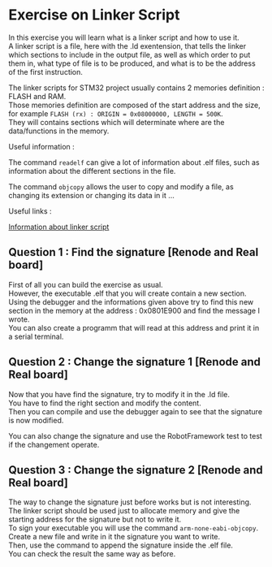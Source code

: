 # Exercise on Linker Script

In this exercise you will learn what is a linker script and how to use it.  
A linker script is a file, here with the .ld exentension, that tells the linker which sections to include in the output file, as well as which order to put them in, what type of file is to be produced, and what is to be the address of the first instruction.  

The linker scripts for STM32 project usually contains 2 memories definition : FLASH and RAM.  
Those memories definition are composed of the start address and the size, for example  ```FLASH (rx) : ORIGIN = 0x08000000, LENGTH = 500K```.  
They will contains sections which will determinate where are the data/functions in the memory.  

Useful information :

The command ```readelf``` can give a lot of information about .elf files, such as information about the different sections in the file.  

The command ```objcopy``` allows the user to copy and modify a file, as changing its extension or changing its data in it ...

Useful links :  

[Information about linker script](https://users.informatik.haw-hamburg.de/~krabat/FH-Labor/gnupro/5_GNUPro_Utilities/c_Using_LD/ldLinker_scripts.html)

## Question 1 : Find the signature [Renode and Real board]

First of all you can build the exercise as usual.  
However, the executable .elf that you will create contain a new section.  
Using the debugger and the informations given above try to find this new section in the memory at the address : 0x0801E900 and find the message I wrote.  
You can also create a programm that will read at this address and print it in a serial terminal.  

## Question 2 : Change the signature 1 [Renode and Real board]

Now that you have find the signature, try to modify it in the .ld file.  
You have to find the right section and modify the content.  
Then you can compile and use the debugger again to see that the signature is now modified.

You can also change the signature and use the RobotFramework test to test if the changement operate.  

## Question 3 : Change the signature 2 [Renode and Real board]

The way to change the signature just before works but is not interesting.  
The linker script should be used just to allocate memory and give the starting address for the signature but not to write it.  
To sign your executable you will use the command ```arm-none-eabi-objcopy```.  
Create a new file and write in it the signature you want to write.  
Then, use the command to append the signature inside the .elf file.  
You can check the result the same way as before.  
